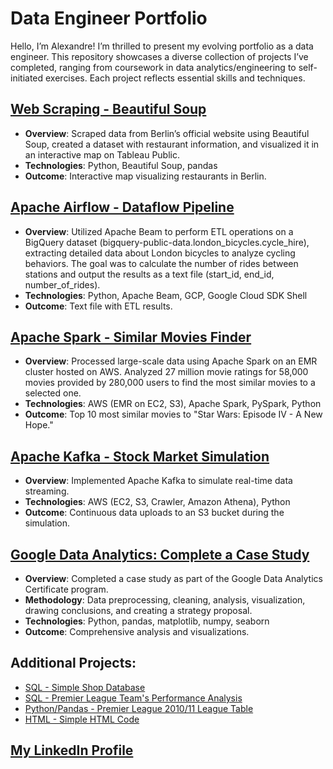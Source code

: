 # Data Engineer Portfolio

Hello, I’m Alexandre! I’m thrilled to present my evolving portfolio as a data engineer. This repository showcases a diverse collection of projects I’ve completed, ranging from coursework in data analytics/engineering to self-initiated exercises. Each project reflects essential skills and techniques.

## [Web Scraping - Beautiful Soup](https://github.com/Zandersan/Beautiful-Soup)
* **Overview**: Scraped data from Berlin’s official website using Beautiful Soup, created a dataset with restaurant information, and visualized it in an interactive map on Tableau Public.
* **Technologies**: Python, Beautiful Soup, pandas
* **Outcome**: Interactive map visualizing restaurants in Berlin.

## [Apache Airflow - Dataflow Pipeline](https://github.com/Zandersan/Dataflow-Pipelines)
* **Overview**: Utilized Apache Beam to perform ETL operations on a BigQuery dataset (bigquery-public-data.london_bicycles.cycle_hire), extracting detailed data about London bicycles to analyze cycling behaviors. The goal was to calculate the number of rides between stations and output the results as a text file (start_id, end_id, number_of_rides).
* **Technologies**: Python, Apache Beam, GCP, Google Cloud SDK Shell
* **Outcome**: Text file with ETL results.

## [Apache Spark - Similar Movies Finder](https://github.com/Zandersan/Apache-Spark)
* **Overview**: Processed large-scale data using Apache Spark on an EMR cluster hosted on AWS. Analyzed 27 million movie ratings for 58,000 movies provided by 280,000 users to find the most similar movies to a selected one.
* **Technologies**: AWS (EMR on EC2, S3), Apache Spark, PySpark, Python
* **Outcome**: Top 10 most similar movies to "Star Wars: Episode IV - A New Hope."

## [Apache Kafka - Stock Market Simulation](https://github.com/Zandersan/Apache-Kafka)
* **Overview**: Implemented Apache Kafka to simulate real-time data streaming. 
* **Technologies**: AWS (EC2, S3, Crawler, Amazon Athena), Python
* **Outcome**: Continuous data uploads to an S3 bucket during the simulation.

## [Google Data Analytics: Complete a Case Study](https://github.com/Zandersan/GCP-Case-Study)
* **Overview**: Completed a case study as part of the Google Data Analytics Certificate program.
* **Methodology**: Data preprocessing, cleaning, analysis, visualization, drawing conclusions, and creating a strategy proposal.
* **Technologies**: Python, pandas, matplotlib, numpy, seaborn
* **Outcome**: Comprehensive analysis and visualizations.

## Additional Projects:
* [SQL - Simple Shop Database](https://github.com/Zandersan/sql-database-shop)
* [SQL - Premier League Team's Performance Analysis](https://github.com/Zandersan/premier-league-sql)
* [Python/Pandas - Premier League 2010/11 League Table](https://github.com/Zandersan/pandas-data-analysis)
* [HTML - Simple HTML Code](https://github.com/Zandersan/HTML)

## [My LinkedIn Profile](https://www.linkedin.com/in/alexandre-rocha-b68693139/)
